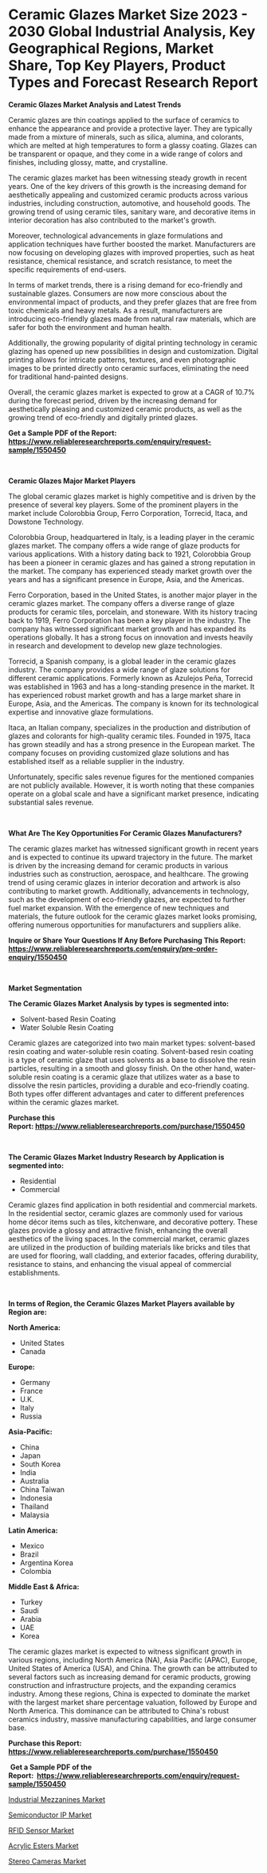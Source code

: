 <p><h1>Ceramic Glazes Market Size 2023 - 2030 Global Industrial Analysis, Key Geographical Regions, Market Share, Top Key Players, Product Types and Forecast Research Report</h1></p><p><strong>Ceramic Glazes Market Analysis and Latest Trends</strong></p>
<p><p>Ceramic glazes are thin coatings applied to the surface of ceramics to enhance the appearance and provide a protective layer. They are typically made from a mixture of minerals, such as silica, alumina, and colorants, which are melted at high temperatures to form a glassy coating. Glazes can be transparent or opaque, and they come in a wide range of colors and finishes, including glossy, matte, and crystalline.</p><p>The ceramic glazes market has been witnessing steady growth in recent years. One of the key drivers of this growth is the increasing demand for aesthetically appealing and customized ceramic products across various industries, including construction, automotive, and household goods. The growing trend of using ceramic tiles, sanitary ware, and decorative items in interior decoration has also contributed to the market's growth.</p><p>Moreover, technological advancements in glaze formulations and application techniques have further boosted the market. Manufacturers are now focusing on developing glazes with improved properties, such as heat resistance, chemical resistance, and scratch resistance, to meet the specific requirements of end-users.</p><p>In terms of market trends, there is a rising demand for eco-friendly and sustainable glazes. Consumers are now more conscious about the environmental impact of products, and they prefer glazes that are free from toxic chemicals and heavy metals. As a result, manufacturers are introducing eco-friendly glazes made from natural raw materials, which are safer for both the environment and human health.</p><p>Additionally, the growing popularity of digital printing technology in ceramic glazing has opened up new possibilities in design and customization. Digital printing allows for intricate patterns, textures, and even photographic images to be printed directly onto ceramic surfaces, eliminating the need for traditional hand-painted designs.</p><p>Overall, the ceramic glazes market is expected to grow at a CAGR of 10.7% during the forecast period, driven by the increasing demand for aesthetically pleasing and customized ceramic products, as well as the growing trend of eco-friendly and digitally printed glazes.</p></p>
<p><strong>Get a Sample PDF of the Report:&nbsp; <a href="https://www.reliableresearchreports.com/enquiry/request-sample/1550450">https://www.reliableresearchreports.com/enquiry/request-sample/1550450</a></strong></p>
<p>&nbsp;</p>
<p><strong>Ceramic Glazes Major Market Players</strong></p>
<p><p>The global ceramic glazes market is highly competitive and is driven by the presence of several key players. Some of the prominent players in the market include Colorobbia Group, Ferro Corporation, Torrecid, Itaca, and Dowstone Technology.</p><p>Colorobbia Group, headquartered in Italy, is a leading player in the ceramic glazes market. The company offers a wide range of glaze products for various applications. With a history dating back to 1921, Colorobbia Group has been a pioneer in ceramic glazes and has gained a strong reputation in the market. The company has experienced steady market growth over the years and has a significant presence in Europe, Asia, and the Americas. </p><p>Ferro Corporation, based in the United States, is another major player in the ceramic glazes market. The company offers a diverse range of glaze products for ceramic tiles, porcelain, and stoneware. With its history tracing back to 1919, Ferro Corporation has been a key player in the industry. The company has witnessed significant market growth and has expanded its operations globally. It has a strong focus on innovation and invests heavily in research and development to develop new glaze technologies.</p><p>Torrecid, a Spanish company, is a global leader in the ceramic glazes industry. The company provides a wide range of glaze solutions for different ceramic applications. Formerly known as Azulejos Peña, Torrecid was established in 1963 and has a long-standing presence in the market. It has experienced robust market growth and has a large market share in Europe, Asia, and the Americas. The company is known for its technological expertise and innovative glaze formulations.</p><p>Itaca, an Italian company, specializes in the production and distribution of glazes and colorants for high-quality ceramic tiles. Founded in 1975, Itaca has grown steadily and has a strong presence in the European market. The company focuses on providing customized glaze solutions and has established itself as a reliable supplier in the industry.</p><p>Unfortunately, specific sales revenue figures for the mentioned companies are not publicly available. However, it is worth noting that these companies operate on a global scale and have a significant market presence, indicating substantial sales revenue.</p></p>
<p>&nbsp;</p>
<p><strong>What Are The Key Opportunities For Ceramic Glazes Manufacturers?</strong></p>
<p><p>The ceramic glazes market has witnessed significant growth in recent years and is expected to continue its upward trajectory in the future. The market is driven by the increasing demand for ceramic products in various industries such as construction, aerospace, and healthcare. The growing trend of using ceramic glazes in interior decoration and artwork is also contributing to market growth. Additionally, advancements in technology, such as the development of eco-friendly glazes, are expected to further fuel market expansion. With the emergence of new techniques and materials, the future outlook for the ceramic glazes market looks promising, offering numerous opportunities for manufacturers and suppliers alike.</p></p>
<p><strong>Inquire or Share Your Questions If Any Before Purchasing This Report: <a href="https://www.reliableresearchreports.com/enquiry/pre-order-enquiry/1550450">https://www.reliableresearchreports.com/enquiry/pre-order-enquiry/1550450</a></strong></p>
<p>&nbsp;</p>
<p><strong>Market Segmentation</strong></p>
<p><strong>The Ceramic Glazes Market Analysis by types is segmented into:</strong></p>
<p><ul><li>Solvent-based Resin Coating</li><li>Water Soluble Resin Coating</li></ul></p>
<p><p>Ceramic glazes are categorized into two main market types: solvent-based resin coating and water-soluble resin coating. Solvent-based resin coating is a type of ceramic glaze that uses solvents as a base to dissolve the resin particles, resulting in a smooth and glossy finish. On the other hand, water-soluble resin coating is a ceramic glaze that utilizes water as a base to dissolve the resin particles, providing a durable and eco-friendly coating. Both types offer different advantages and cater to different preferences within the ceramic glazes market.</p></p>
<p><strong>Purchase this Report:&nbsp;<a href="https://www.reliableresearchreports.com/purchase/1550450">https://www.reliableresearchreports.com/purchase/1550450</a></strong></p>
<p>&nbsp;</p>
<p><strong>The Ceramic Glazes Market Industry Research by Application is segmented into:</strong></p>
<p><ul><li>Residential</li><li>Commercial</li></ul></p>
<p><p>Ceramic glazes find application in both residential and commercial markets. In the residential sector, ceramic glazes are commonly used for various home décor items such as tiles, kitchenware, and decorative pottery. These glazes provide a glossy and attractive finish, enhancing the overall aesthetics of the living spaces. In the commercial market, ceramic glazes are utilized in the production of building materials like bricks and tiles that are used for flooring, wall cladding, and exterior facades, offering durability, resistance to stains, and enhancing the visual appeal of commercial establishments.</p></p>
<p>&nbsp;</p>
<p><strong>In terms of Region, the Ceramic Glazes Market Players available by Region are:</strong></p>
<p>
    <p> <strong> North America: </strong>
        <ul>
            <li>United States</li>
            <li>Canada</li>
        </ul>
        </p> 
    <p> <strong> Europe: </strong>
        <ul>
            <li>Germany</li>
            <li>France</li>
            <li>U.K.</li>
            <li>Italy</li>
            <li>Russia</li>
        </ul>
        </p> 
    <p> <strong> Asia-Pacific: </strong>
        <ul>
            <li>China</li>
            <li>Japan</li>
            <li>South Korea</li>
            <li>India</li>
            <li>Australia</li>
            <li>China Taiwan</li>
            <li>Indonesia</li>
            <li>Thailand</li>
            <li>Malaysia</li>
        </ul>
        </p> 
    <p> <strong> Latin America: </strong>
        <ul>
            <li>Mexico</li>
            <li>Brazil</li>
            <li>Argentina Korea</li>
            <li>Colombia</li>
        </ul>
        </p> 
    <p> <strong> Middle East & Africa: </strong>
        <ul>
            <li>Turkey</li>
            <li>Saudi</li>
            <li>Arabia</li>
            <li>UAE</li>
            <li>Korea</li>
        </ul>
    </p>
    </p>
<p><p>The ceramic glazes market is expected to witness significant growth in various regions, including North America (NA), Asia Pacific (APAC), Europe, United States of America (USA), and China. The growth can be attributed to several factors such as increasing demand for ceramic products, growing construction and infrastructure projects, and the expanding ceramics industry. Among these regions, China is expected to dominate the market with the largest market share percentage valuation, followed by Europe and North America. This dominance can be attributed to China's robust ceramics industry, massive manufacturing capabilities, and large consumer base.</p></p>
<p><strong>Purchase this Report: <a href="https://www.reliableresearchreports.com/purchase/1550450">https://www.reliableresearchreports.com/purchase/1550450</a></strong></p>
<p>&nbsp;<strong>Get a Sample PDF of the Report:&nbsp;&nbsp;<a href="https://www.reliableresearchreports.com/enquiry/request-sample/1550450">https://www.reliableresearchreports.com/enquiry/request-sample/1550450</a></strong></p>
<p><strong></strong></p>
<p><p><a href="https://github.com/rahu1502/Market-Research-Report-List-1/blob/main/industrial-mezzanines-market.md">Industrial Mezzanines Market</a></p><p><a href="https://medium.com/@zolajenkins1966/semiconductor-ip-market-outlook-industry-overview-and-forecast-2023-to-2030-f5b5fc85880e">Semiconductor IP Market</a></p><p><a href="https://medium.com/@darianswift1922/rfid-sensor-market-trends-forecast-and-competitive-analysis-to-2030-af81bc965929">RFID Sensor Market</a></p><p><a href="https://github.com/rahu1501/Market-Research-Report-List-1/blob/main/acrylic-esters-market.md">Acrylic Esters Market</a></p><p><a href="https://medium.com/@caylawisoky8698/stereo-cameras-market-competitive-analysis-market-trends-and-forecast-to-2030-5fc9036d7d93">Stereo Cameras Market</a></p></p>
